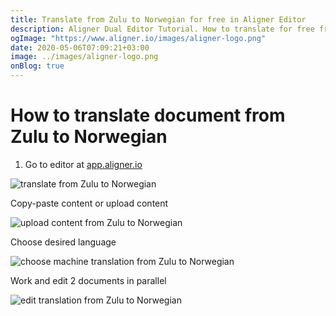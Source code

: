 ```yaml
---
title: Translate from Zulu to Norwegian for free in Aligner Editor
description: Aligner Dual Editor Tutorial. How to translate for free from Zulu to Norwegian. Aligner is multilingual document management platform. 
ogImage: "https://www.aligner.io/images/aligner-logo.png"
date: 2020-05-06T07:09:21+03:00
image: ../images/aligner-logo.png
onBlog: true
---
```


# How to translate document from Zulu to Norwegian

1. Go to editor at [app.aligner.io](https://app.aligner.io "Aligner App web page")

![translate from Zulu to Norwegian](../aligner-blank-editor.png "translate from Zulu to Norwegian")

Copy-paste content or upload content

![upload content from Zulu to Norwegian](../aligner-uploaded-document.png "upload content from Zulu to Norwegian")

Choose desired language

![choose machine translation from Zulu to Norwegian](../aligner-language-dropdown.png "choose machine translation from Zulu to Norwegian")

Work and edit 2 documents in parallel

![edit translation from Zulu to Norwegian](../aligner-double-sitded-editor.png "edit translation from Zulu to Norwegian")

